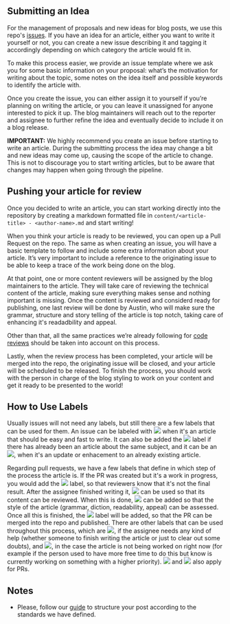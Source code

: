 ## Submitting an Idea

For the management of proposals and new ideas for blog posts, we use this repo's [issues](/issues). If you have an idea for an article, either you want to write it yourself or not, you can create a new issue describing it and tagging it accordingly depending on which category the article would fit in.

To make this process easier, we provide an issue template where we ask you for some basic information on your proposal: what’s the motivation for writing about the topic, some notes on the idea itself and possible keywords to identify the article with.

Once you create the issue, you can either assign it to yourself if you’re planning on writing the article, or you can leave it unassigned for anyone interested to pick it up. The blog maintainers will reach out to the reporter and assignee to further refine the idea and eventually decide to include it on a blog release.

**IMPORTANT:** We highly recommend you create an issue before starting to write an article. During the submitting process the idea may change a bit and new ideas may come up, causing the scope of the article to change. This is not to discourage you to start writing articles, but to be aware that changes may happen when going through the pipeline.

## Pushing your article for review

Once you decided to write an article, you can start working directly into the repository by creating a markdown formatted file in `content/<article-title> - <author-name>.md` and start writing!

When you think your article is ready to be reviewed, you can open up a Pull Request on the repo. The same as when creating an issue, you will have a basic template to follow and include some extra information about your article. It’s very important to include a reference to the originating issue to be able to keep a trace of the work being done on the blog.

At that point, one or more content reviewers will be assigned by the blog maintainers to the article. They will take care of reviewing the technical content of the article, making sure everything makes sense and nothing important is missing.
Once the content is reviewed and considerd ready for publishing, one last review will be done by Austin, who will make sure the grammar, structure and story telling of the article is top notch, taking care of enhancing it's readadbility and appeal.

Other than that, all the same practices we’re already following for [code reviews](https://github.com/rootstrap/tech-guides/tree/master/code-review) should be taken into account on this process.

Lastly, when the review process has been completed, your article will be merged into the repo, the originating issue will be closed, and your article will be scheduled to be released. To finish the process, you should work with the person in charge of the blog styling to work on your content and get it ready to be presented to the world!

## How to Use Labels

Usually issues will not need any labels, but still there are a few labels that can be used for them. An issue can be labeled with ![](https://img.shields.io/badge/low_hanging_fruit-d655af.svg) when it's an article that should be easy and fast to write. It can also be added the ![](https://img.shields.io/badge/duplicate-cfd3d7.svg) label if there has already been an article about the same subject, and it can be an ![](https://img.shields.io/badge/update-055c66.svg), when it's an update or enhacement to an already existing article.

Regarding pull requests, we have a few labels that define in which step of the process the article is. If the PR was created but it's a work in progress, you would add the ![](https://img.shields.io/badge/WIP-82abd8.svg) label, so that reviewers know that it's not the final result. After the assignee finished writing it, ![](https://img.shields.io/badge/content_review-c1db1a.svg) can be used so that its content can be reviewed. When this is done, ![](https://img.shields.io/badge/style_review-d4c5f9.svg) can be added so that the style of the article (grammar, diction, readability, appeal) can be assessed. Once all this is finished, the ![](https://img.shields.io/badge/ready-48eaa9.svg) label will be added, so that the PR can be merged into the repo and published. There are other labels that can be used throughout this process, which are ![](https://img.shields.io/badge/help_wanted-e5676d.svg), if the assignee needs any kind of help (whether someone to finish writing the article or just to clear out some doubts), and ![](https://img.shields.io/badge/on_hold-dee510.svg), in the case the article is not being worked on right now (for example if the person used to have more free time to do this but know is currently working on something with a higher priority). ![](https://img.shields.io/badge/low_hanging_fruit-d655af.svg) and ![](https://img.shields.io/badge/update-055c66.svg) also apply for PRs. 

## Notes

- Please, follow our [guide](https://github.com/rootstrap/blog/blob/master/GUIDE.md) to structure your post according to the standards we have defined.
